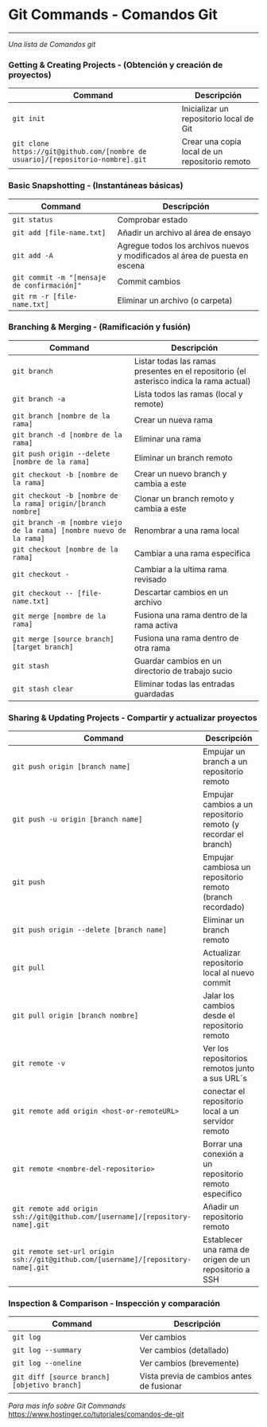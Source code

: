 Git Commands - Comandos Git
============

___

_Una lista de Comandos git_

### Getting & Creating Projects - (Obtención y creación de proyectos)

| Command | Descripción |
| ------- | ----------- |
| `git init` | Inicializar un repositorio local de Git |
| `git clone https://git@github.com/[nombre de usuario]/[repositorio-nombre].git` | Crear una copia local de un repositorio remoto |

### Basic Snapshotting - (Instantáneas básicas)

| Command | Descripción |
| ------- | ----------- |
| `git status` | Comprobar estado |
| `git add [file-name.txt]` | Añadir un archivo al área de ensayo |
| `git add -A` | Agregue todos los archivos nuevos y modificados al área de puesta en escena |
| `git commit -m "[mensaje de confirmación]"` | Commit cambios |
| `git rm -r [file-name.txt]` | Eliminar un archivo (o carpeta) |

### Branching & Merging - (Ramificación y fusión)

| Command | Descripción |
| ------- | ----------- |
| `git branch` | Listar todas las ramas presentes en el repositorio (el asterisco indica la rama actual) |
| `git branch -a` | Lista todos las ramas (local y remote) |
| `git branch [nombre de la rama]` | Crear un nueva rama |
| `git branch -d [nombre de la rama]` | Eliminar una rama |
| `git push origin --delete [nombre de la rama]` | Eliminar un branch remoto |
| `git checkout -b [nombre de la rama]` | Crear un nuevo branch y cambia a este |
| `git checkout -b [nombre de la rama] origin/[branch nombre]` | Clonar un branch remoto y cambia a este |
| `git branch -m [nombre viejo de la rama] [nombre nuevo de la rama]` | Renombrar a una rama local |
| `git checkout [nombre de la rama]` | Cambiar a una rama especifica |
| `git checkout -` | Cambiar a la ultima rama revisado |
| `git checkout -- [file-name.txt]` | Descartar cambios en un archivo |
| `git merge [nombre de la rama]` | Fusiona una rama dentro de la rama activa |
| `git merge [source branch] [target branch]` | Fusiona una rama dentro de otra rama |
| `git stash` | Guardar cambios en un directorio de trabajo sucio |
| `git stash clear` | Eliminar todas las entradas guardadas |

### Sharing & Updating Projects - Compartir y actualizar proyectos

| Command | Descripción |
| ------- | ----------- |
| `git push origin [branch name]` | Empujar un branch a un repositorio remoto |
| `git push -u origin [branch name]` | Empujar cambios a un repositorio remoto (y recordar el branch) |
| `git push` | Empujar cambiosa un repositorio remoto (branch recordado) |
| `git push origin --delete [branch name]` | Eliminar un branch remoto |
| `git pull` | Actualizar repositorio local al nuevo commit |
| `git pull origin [branch nombre]` | Jalar los cambios desde el repositorio remoto |
| `git remote -v` | Ver los repositorios remotos junto a sus URL´s |
| `git remote add origin <host-or-remoteURL>` | conectar el repositorio local a un servidor remoto |
| `git remote <nombre-del-repositorio>` | Borrar una conexión a un repositorio remoto especifico |
| `git remote add origin ssh://git@github.com/[username]/[repository-name].git` | Añadir un repositorio remoto |
| `git remote set-url origin ssh://git@github.com/[username]/[repository-name].git` | Establecer una rama de origen de un repositorio a SSH |

### Inspection & Comparison - Inspección y comparación

| Command | Descripción |
| ------- | ----------- |
| `git log` | Ver cambios |
| `git log --summary` | Ver cambios (detallado) |
| `git log --oneline` | Ver cambios (brevemente) |
| `git diff [source branch] [objetivo branch]` | Vista previa de cambios antes de fusionar |

_Para mas info sobre Git Commands_ https://www.hostinger.co/tutoriales/comandos-de-git
